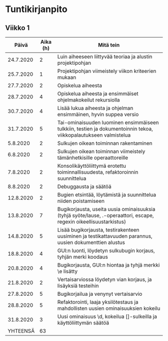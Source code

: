 # Tuntikirjanpito

## Viikko 1

Päivä      | Aika (h)| Mitä tein |
-----------|---------|--------|
24.7.2020  | 2       | Luin aiheeseen liittyvää teoriaa ja alustin projektipohjan  |
25.7.2020  | 1       | Projektipohjan viimeistely viikon kriteerien mukaan  |
27.7.2020  | 2       | Opiskelua aiheesta |
28.7.2020  | 4       | Opiskelua aiheesta ja ensimmäiset ohjelmakokeilut rekursiolla |
30.7.2020  | 4       | Lisää lukua aiheesta ja ohjelman ensimmäinen, hyvin suppea versio |
31.7.2020  | 5       | Tai-ominaisuuden luominen ensimmäiseen tulkkiin, testien ja dokumentoinnin tekoa, viikkopalautukseen valmistelua |
5.8.2020   | 2       | Sulkujen oikean toiminnan rakentaminen |
6.8.2020   | 2       | Sulkujen oikean toiminnan viimeistely tämänhetkisille operaattoreille |
7.8.2020   | 2       | Konsolikäyttöliittymä erotettu toiminnallisuudesta, refaktoroinnin suunnittelua |
8.8.2020   | 2       | Debuggausta ja säätöä |
12.8.2020  | 2       | Bugien etsintää, löytämistä ja suunnittelua niiden poistamiseen |
13.8.2020  | 7       | Bugikorjausta, useita uusia ominaisuuksia (tyhjä syöte/lause, .-operaattori, escape, regexin oikeellisuustarkistus) |
14.8.2020  | 5       | Lisää bugikorjausta, testirakenteen uusiminen ja testikattavuuden parannus, uusien dokumenttien alustus |
18.8.2020  | 4       | GUI:n luonti, löydetyn sulkubugin korjaus, tyhjän merki koodaus |
20.8.2020  | 4       | Bugikorjausta, GUI:n hiontaa ja tyhjä merkki \\e lisätty |
21.8.2020  | 2       | Vertaisarviossa löydetyn vian korjaus, ja lisäyksiä testeihin |
27.8.2020  | 5       | Bugikorjailua ja venynyt vertaisarvio |
28.8.2020  | 5       | Refaktorointi, laaja yksilötestaus ja mahdollisten uusien ominaisuuksien kokeilu |
31.8.2020  | 3       | Uusi ominaisuus \d, kokeilua []-sulkeilla ja käyttöliittymän säätöä |
YHTEENSÄ   | 63       | |
